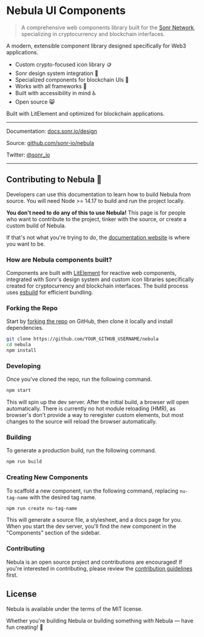 # Nebula UI Components

> A comprehensive web components library built for the [Sonr Network](https://sonr.io/), specializing in cryptocurrency and blockchain interfaces.

A modern, extensible component library designed specifically for Web3 applications.

- Custom crypto-focused icon library 🪙
- Sonr design system integration 🎨
- Specialized components for blockchain UIs 🔗
- Works with all frameworks 🧩
- Built with accessibility in mind ♿️
- Open source 😸

Built with LitElement and optimized for blockchain applications.

---

Documentation: [docs.sonr.io/design](https://docs.sonr.io/components)

Source: [github.com/sonr-io/nebula](https://github.com/sonr-io/nebula)

Twitter: [@sonr_io](https://twitter.com/sonr_io)

---

## Contributing to Nebula 🚀

Developers can use this documentation to learn how to build Nebula from source. You will need Node >= 14.17 to build and run the project locally.

**You don't need to do any of this to use Nebula!** This page is for people who want to contribute to the project, tinker with the source, or create a custom build of Nebula.

If that's not what you're trying to do, the [documentation website](https://docs.sonr.io/nebula) is where you want to be.

### How are Nebula components built?

Components are built with [LitElement](https://lit.dev/) for reactive web components, integrated with Sonr's design system and custom icon libraries specifically created for cryptocurrency and blockchain interfaces. The build process uses [esbuild](https://esbuild.github.io/) for efficient bundling.

### Forking the Repo

Start by [forking the repo](https://github.com/sonr-io/nebula/fork) on GitHub, then clone it locally and install dependencies.

```bash
git clone https://github.com/YOUR_GITHUB_USERNAME/nebula
cd nebula
npm install
```

### Developing

Once you've cloned the repo, run the following command.

```bash
npm start
```

This will spin up the dev server. After the initial build, a browser will open automatically. There is currently no hot module reloading (HMR), as browser's don't provide a way to reregister custom elements, but most changes to the source will reload the browser automatically.

### Building

To generate a production build, run the following command.

```bash
npm run build
```

### Creating New Components

To scaffold a new component, run the following command, replacing `nu-tag-name` with the desired tag name.

```bash
npm run create nu-tag-name
```

This will generate a source file, a stylesheet, and a docs page for you. When you start the dev server, you'll find the new component in the "Components" section of the sidebar.

### Contributing

Nebula is an open source project and contributions are encouraged! If you're interested in contributing, please review the [contribution guidelines](CONTRIBUTING.md) first.

## License

Nebula is available under the terms of the MIT license.

Whether you're building Nebula or building something _with_ Nebula — have fun creating! 🚀
